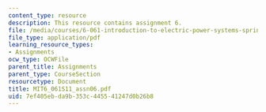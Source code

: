 ```yaml
---
content_type: resource
description: This resource contains assignment 6.
file: /media/courses/6-061-introduction-to-electric-power-systems-spring-2011/7ef405ebda9b353c445541247d0b26b8_MIT6_061S11_assn06.pdf
file_type: application/pdf
learning_resource_types:
- Assignments
ocw_type: OCWFile
parent_title: Assignments
parent_type: CourseSection
resourcetype: Document
title: MIT6_061S11_assn06.pdf
uid: 7ef405eb-da9b-353c-4455-41247d0b26b8
---
```

